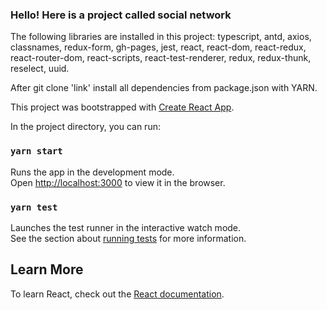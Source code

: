 ### Hello! Here is a project called social network

The following libraries are installed in this project:
typescript, antd, axios, classnames, redux-form, gh-pages, jest, react, react-dom, react-redux, react-router-dom,
react-scripts, react-test-renderer, redux, redux-thunk, reselect, uuid.

After git clone 'link' install all dependencies from package.json with YARN.

This project was bootstrapped with [Create React App](https://github.com/facebook/create-react-app).

In the project directory, you can run:

### `yarn start`

Runs the app in the development mode.\
Open [http://localhost:3000](http://localhost:3000) to view it in the browser.

### `yarn test`

Launches the test runner in the interactive watch mode.\
See the section about [running tests](https://facebook.github.io/create-react-app/docs/running-tests) for more
information.

## Learn More

To learn React, check out the [React documentation](https://reactjs.org/).

